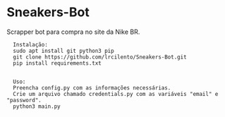 # Sneakers-Bot
Scrapper bot para compra no site da Nike BR.

      Instalação:
      sudo apt install git python3 pip
      git clone https://github.com/lrcilento/Sneakers-Bot.git
      pip install requirements.txt
      

      Uso:
      Preencha config.py com as informações necessárias.
      Crie um arquivo chamado credentials.py com as variáveis "email" e "password".
      python3 main.py
